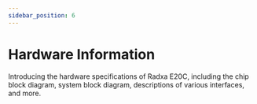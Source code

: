 ```yaml
---
sidebar_position: 6
---
```


# Hardware Information

Introducing the hardware specifications of Radxa E20C, including the chip block diagram, system block diagram, descriptions of various interfaces, and more.

<DocCardList />
